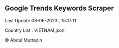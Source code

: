 

## Google Trends Keywords Scraper 
 
Last Update 08-06-2023 , 15:17:11

Country List :
VIETNAM.json



© Abdul Muttaqin 
